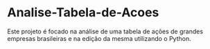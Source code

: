 # Analise-Tabela-de-Acoes
Este projeto é focado na análise de uma tabela de ações de grandes empresas brasileiras e na edição da mesma utilizando o Python.
